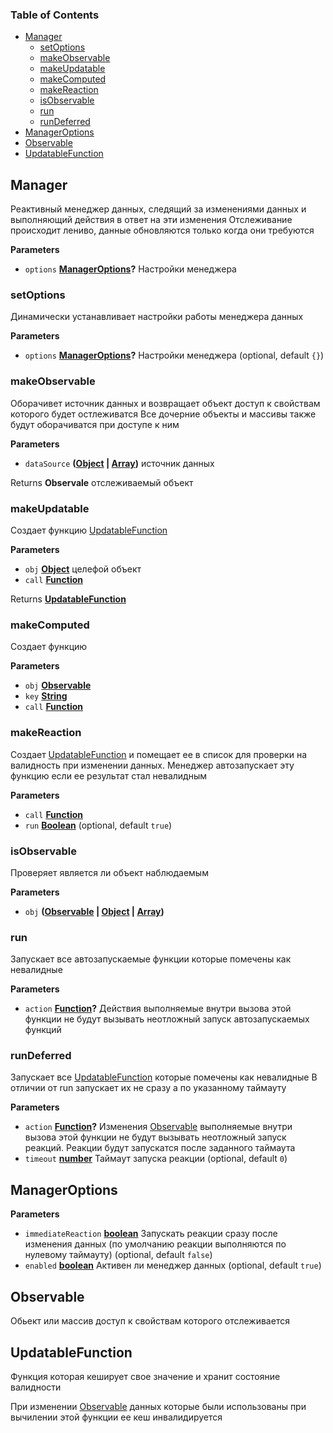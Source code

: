 <!-- Generated by documentation.js. Update this documentation by updating the source code. -->

### Table of Contents

-   [Manager](#manager)
    -   [setOptions](#setoptions)
    -   [makeObservable](#makeobservable)
    -   [makeUpdatable](#makeupdatable)
    -   [makeComputed](#makecomputed)
    -   [makeReaction](#makereaction)
    -   [isObservable](#isobservable)
    -   [run](#run)
    -   [runDeferred](#rundeferred)
-   [ManagerOptions](#manageroptions)
-   [Observable](#observable)
-   [UpdatableFunction](#updatablefunction)

## Manager

Реактивный менеджер данных, следящий за изменениями данных и выполняющий действия в ответ на эти изменения
Отслеживание происходит лениво, данные обновляются только когда они требуются

**Parameters**

-   `options` **[ManagerOptions](#manageroptions)?** Настройки менеджера

### setOptions

Динамически устанавливает настройки работы менеджера данных

**Parameters**

-   `options` **[ManagerOptions](#manageroptions)?** Настройки менеджера (optional, default `{}`)

### makeObservable

Оборачивет источник данных и возвращает объект доступ к свойствам которого будет остлеживатся
Все дочерние объекты и массивы также будут оборачиватся при доступе к ним

**Parameters**

-   `dataSource` **([Object](https://developer.mozilla.org/en-US/docs/Web/JavaScript/Reference/Global_Objects/Object) \| [Array](https://developer.mozilla.org/en-US/docs/Web/JavaScript/Reference/Global_Objects/Array))** источник данных

Returns **Observale** отслеживаемый объект

### makeUpdatable

Создает функцию [UpdatableFunction](#updatablefunction)

**Parameters**

-   `obj` **[Object](https://developer.mozilla.org/en-US/docs/Web/JavaScript/Reference/Global_Objects/Object)** целефой объект
-   `call` **[Function](https://developer.mozilla.org/en-US/docs/Web/JavaScript/Reference/Statements/function)** 

Returns **[UpdatableFunction](#updatablefunction)** 

### makeComputed

Создает функцию

**Parameters**

-   `obj` **[Observable](#observable)** 
-   `key` **[String](https://developer.mozilla.org/en-US/docs/Web/JavaScript/Reference/Global_Objects/String)** 
-   `call` **[Function](https://developer.mozilla.org/en-US/docs/Web/JavaScript/Reference/Statements/function)** 

### makeReaction

Создает [UpdatableFunction](#updatablefunction) и помещает ее в список для проверки на валидность при изменении данных. Менеджер автозапускает эту функцию если ее результат стал невалидным

**Parameters**

-   `call` **[Function](https://developer.mozilla.org/en-US/docs/Web/JavaScript/Reference/Statements/function)** 
-   `run` **[Boolean](https://developer.mozilla.org/en-US/docs/Web/JavaScript/Reference/Global_Objects/Boolean)**  (optional, default `true`)

### isObservable

Проверяет является ли объект наблюдаемым

**Parameters**

-   `obj` **([Observable](#observable) \| [Object](https://developer.mozilla.org/en-US/docs/Web/JavaScript/Reference/Global_Objects/Object) \| [Array](https://developer.mozilla.org/en-US/docs/Web/JavaScript/Reference/Global_Objects/Array))** 

### run

Запускает все автозапускаемые функции которые помечены как невалидные

**Parameters**

-   `action` **[Function](https://developer.mozilla.org/en-US/docs/Web/JavaScript/Reference/Statements/function)?** Действия выполняемые внутри вызова этой функции не будут вызывать неотложный запуск автозапускаемых функций

### runDeferred

Запускает все [UpdatableFunction](#updatablefunction) которые помечены как невалидные
В отличии от run запускает их не сразу а по указанному таймауту

**Parameters**

-   `action` **[Function](https://developer.mozilla.org/en-US/docs/Web/JavaScript/Reference/Statements/function)?** Изменения [Observable](#observable) выполняемые внутри вызова этой функции не будут вызывать неотложный запуск реакций. Реакции будут запускатся после заданного таймаута
-   `timeout` **[number](https://developer.mozilla.org/en-US/docs/Web/JavaScript/Reference/Global_Objects/Number)** Таймаут запуска реакции (optional, default `0`)

## ManagerOptions

**Parameters**

-   `immediateReaction` **[boolean](https://developer.mozilla.org/en-US/docs/Web/JavaScript/Reference/Global_Objects/Boolean)** Запускать реакции сразу после изменения данных (по умолчанию реакции выполняются по нулевому таймауту) (optional, default `false`)
-   `enabled` **[boolean](https://developer.mozilla.org/en-US/docs/Web/JavaScript/Reference/Global_Objects/Boolean)** Активен ли менеджер данных (optional, default `true`)

## Observable

Обьект или массив доступ к свойствам которого отслеживается

## UpdatableFunction

Функция которая кеширует свое значение и хранит состояние валидности

При изменении [Observable](#observable) данных которые были использованы при вычилении этой функции ее кеш инвалидируется
